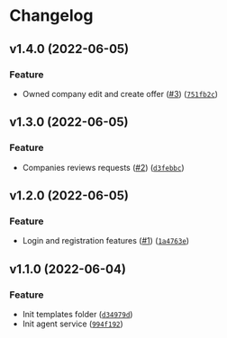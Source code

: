 # Changelog

<!--next-version-placeholder-->

## v1.4.0 (2022-06-05)
### Feature
* Owned company edit and create offer ([#3](https://github.com/draganagrbic998/devops_agent_service/issues/3)) ([`751fb2c`](https://github.com/draganagrbic998/devops_agent_service/commit/751fb2c6a297a1a592ad1e57e274cc91a0b6075a))

## v1.3.0 (2022-06-05)
### Feature
* Companies reviews requests ([#2](https://github.com/draganagrbic998/devops_agent_service/issues/2)) ([`d3febbc`](https://github.com/draganagrbic998/devops_agent_service/commit/d3febbc79b9d82ea5e59af59760d351820a140c1))

## v1.2.0 (2022-06-05)
### Feature
* Login and registration features ([#1](https://github.com/draganagrbic998/devops_agent_service/issues/1)) ([`1a4763e`](https://github.com/draganagrbic998/devops_agent_service/commit/1a4763e43f0b0196ad81026a0f69da8e0eccedf1))

## v1.1.0 (2022-06-04)
### Feature
* Init templates folder ([`d34979d`](https://github.com/draganagrbic998/devops_agent_service/commit/d34979d1f15f84dc9fda9524c3e3cbae9059d087))
* Init agent service ([`994f192`](https://github.com/draganagrbic998/devops_agent_service/commit/994f1928290e89c99e7748e39cc5f7ca88c55d12))
